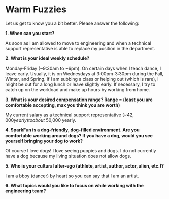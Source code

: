Warm Fuzzies
=============

Let us get to know you a bit better. Please answer the following:

**1. When can you start?**

As soon as I am allowed to move to engineering and when a technical support representative is able to replace my position in the department. 

**2. What is your ideal weekly schedule?**

Monday-Friday (~9:30am to ~6pm). On certain days when I teach dance, I leave early. Usually, it is on Wednesdays at 3:00pm-3:30pm during the Fall, Winter, and Spring. If I am subbing a class or helping out (which is rare), I might be out for a long lunch or leave slightly early. If necessary, I try to catch up on the workload and make up hours by working from home.

**3. What is your desired compensation range? Range = (least you are comfortable accepting, max you think you are worth)**

My current salary as a technical support representative (~$42,000 yearly) to about ~$50,000 yearly.

**4. SparkFun is a dog-friendly, dog-filled environment. Are you comfortable working around dogs? If you have a dog, would you see yourself bringing your dog to work?**

Of course I love dogs! I love seeing puppies and dogs. I do not currently have a dog because my living situation does not allow dogs. 

**5. Who is your cultural alter-ego (athlete, artist, author, actor, alien, etc.)?**

I am a bboy (dancer) by heart so you can say that I am an artist.

**6. What topics would you like to focus on while working with the engineering team?**
